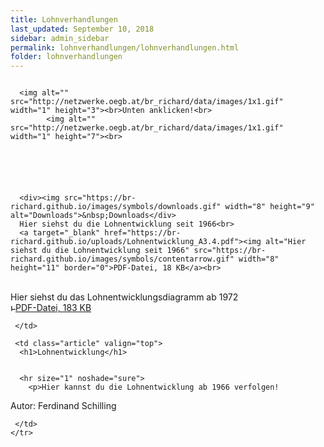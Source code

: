 ```yaml
---
title: Lohnverhandlungen
last_updated: September 10, 2018
sidebar: admin_sidebar
permalink: lohnverhandlungen/lohnverhandlungen.html
folder: lohnverhandlungen
---
```


<tbody><tr width="450">
     <td valign="top" class="articleleftcolumn">
      <img src="https://br-richard.github.io/images/lohnverhandlungen/Eurostorch.gif" alt="" border="0"><br>
      
      <img alt="" src="http://netzwerke.oegb.at/br_richard/data/images/1x1.gif" width="1" height="3"><br>Unten anklicken!<br>
			<img alt="" src="http://netzwerke.oegb.at/br_richard/data/images/1x1.gif" width="1" height="7"><br>
			
      
      
			
			
      
      <div><img src="https://br-richard.github.io/images/symbols/downloads.gif" width="8" height="9" alt="Downloads">&nbsp;Downloads</div>
      Hier siehst du die Lohnentwicklung seit 1966<br>
      <a target="_blank" href="https://br-richard.github.io/uploads/Lohnentwicklung_A3.4.pdf"><img alt="Hier siehst du die Lohnentwicklung seit 1966" src="https://br-richard.github.io/images/symbols/contentarrow.gif" width="8" height="11" border="0">PDF-Datei, 18 KB</a><br>
<br>      Hier siehst du das Lohnentwicklungsdiagramm ab 1972 <br>
      <a target="_blank" href="https://br-richard.github.io/uploads/Lohnentwicklung_Diagramm_A3.pdf"><img alt="Hier siehst du das Lohnentwicklungsdiagramm ab 1972 " src="https://br-richard.github.io/images/symbols/contentarrow.gif" width="8" height="11" border="0">PDF-Datei, 183 KB</a><br>

      
      
     </td>
     
     <td class="article" valign="top">
      <h1>Lohnentwicklung</h1>
      
      
      <hr size="1" noshade="sure">
   		<p>Hier kannst du die Lohnentwicklung ab 1966 verfolgen!
</p>
      <div class="articlefooter">Autor: <span class="articlefooternamedate">Ferdinand Schilling</span>&nbsp; </div>




<!--      <hr size="1" noshade="indeed"> -->
<!--      <div align="right">
       <a href="#" class="quick_nav_bold"><img alt="" src="https://br-richard.github.io/images/symbols/contentarrow.gif" width="8" height="11" border="0" />Online-Bestellen</a>&nbsp; &nbsp;
       <a href="#" class="quick_nav_bold"><img alt="" src="https://br-richard.github.io/images/symbols/contentarrow.gif" width="8" height="11" border="0" />Anfrage</a>
      </div>-->

     

     </td>
    </tr>
   </tbody>

